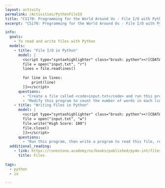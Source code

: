 ```yaml
---
layout: activity
permalink: /Activities/PythonFileIO
title: "CS170: Programming for the World Around Us - File I/O with Python"
excerpt: "CS170: Programming for the World Around Us - File I/O with Python"

info:
  goals: 
    - To read and write files with Python
  models:
    - title: "File I/O in Python"
      model: |
        <script type="syntaxhighlighter" class="brush: python"><![CDATA[
        file = open("input.txt", "r")
        lines = file.readlines()
        
        for line in lines:
            print(line)
        ]]></script>  
      questions: 
        - "Create a file called <code>input.txt</code> and run this program.  What does it do?"
        - "Modify this program to count the number of words in each line, and print that to the screen."
    - title: "Writing Files in Python"
      model: |
        <script type="syntaxhighlighter" class="brush: python"><![CDATA[
        file = open("input.txt", "w")
        file.write("High Score: 100")
        file.close()
        ]]></script>  
      questions: 
        - "Run this program, then write a program to read this file, read the line, split it on the <code>:</code> character, and print the high score value (just the 100)."        
  additional_reading:
    - link: https://runestone.academy/ns/books/published/py4e-int/files/toctree.html
      title: Files
      
tags:
  - python
  - io
  
---
```


